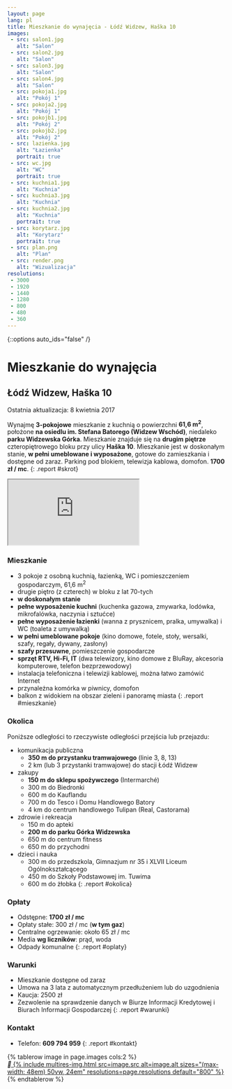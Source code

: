 ```yaml
---
layout: page
lang: pl
title: Mieszkanie do wynajęcia - Łódź Widzew, Haška 10
images:
 - src: salon1.jpg
   alt: "Salon"
 - src: salon2.jpg
   alt: "Salon"
 - src: salon3.jpg
   alt: "Salon"
 - src: salon4.jpg
   alt: "Salon"
 - src: pokoja1.jpg
   alt: "Pokój 1"
 - src: pokoja2.jpg
   alt: "Pokój 1"
 - src: pokojb1.jpg
   alt: "Pokój 2"
 - src: pokojb2.jpg
   alt: "Pokój 2"
 - src: lazienka.jpg
   alt: "Łazienka"
   portrait: true
 - src: wc.jpg
   alt: "WC"
   portrait: true
 - src: kuchnia1.jpg
   alt: "Kuchnia"
 - src: kuchnia3.jpg
   alt: "Kuchnia"
 - src: kuchnia2.jpg
   alt: "Kuchnia"
   portrait: true
 - src: korytarz.jpg
   alt: "Korytarz"
   portrait: true
 - src: plan.png
   alt: "Plan"
 - src: render.png
   alt: "Wizualizacja"
resolutions:
 - 3000
 - 1920
 - 1440
 - 1280
 - 800
 - 480
 - 360
---
```

{::options auto_ids="false" /}
# Mieszkanie do wynajęcia
## Łódź Widzew, Haška 10
Ostatnia aktualizacja: 8 kwietnia 2017

Wynajmę <b>3-pokojowe</b> mieszkanie z kuchnią o
powierzchni <b>61,6 m<sup>2</sup></b>, położone <b>na osiedlu im. Stefana
Batorego (Widzew Wschód)</b>, niedaleko <b>parku Widzewska Górka</b>.
Mieszkanie znajduje się na <b>drugim piętrze</b> czteropiętrowego bloku przy
ulicy <b>Haška 10</b>. Mieszkanie jest w doskonałym stanie, <b>w pełni
umeblowane i wyposażone</b>, gotowe do zamieszkania i dostępne od zaraz.
Parking pod blokiem, telewizja kablowa, domofon. <b>1700 zł / mc</b>.
{: .report #skrot}

<iframe class="gmap" src="https://www.google.com/maps/embed/v1/place?q=place_id:ChIJWYdw7qzMG0cR1EDZvZ-BzRc&key=AIzaSyBawQgY87ZUOa4Qw1lohNAUKpmHt0gxkVs"></iframe>

### Mieszkanie
* 3 pokoje z osobną kuchnią, łazienką, WC i pomieszczeniem gospodarczym,
    61,6 m<sup>2</sup>
* drugie piętro (z czterech) w bloku z lat 70-tych
* <b>w doskonałym stanie</b>
* <b>pełne wyposażenie kuchni</b> (kuchenka gazowa, zmywarka, lodówka,
    mikrofalówka, naczynia i sztućce)
* <b>pełne wyposażenie łazienki</b> (wanna z prysznicem, pralka, umywalka)
    i WC (toaleta z umywalką)
* <b>w pełni umeblowane pokoje</b> (kino domowe, fotele, stoły, wersalki,
    szafy, regały, dywany, zasłony)
* <b>szafy przesuwne</b>, pomieszczenie gospodarcze
* <b>sprzęt RTV, Hi-Fi, IT</b> (dwa telewizory, kino domowe z BluRay,
    akcesoria komputerowe, telefon bezprzewodowy)
* instalacja telefoniczna i telewizji kablowej, można łatwo zamówić
    Internet
* przynależna komórka w piwnicy, domofon
* balkon z widokiem na obszar zieleni i panoramę miasta
{: .report #mieszkanie}

### Okolica
Poniższe odległości to rzeczywiste odległości przejścia lub przejazdu:

* komunikacja publiczna
  * <b>350 m do przystanku tramwajowego</b> (linie 3, 8, 13)
  * 2 km (lub 3 przystanki tramwajowe) do stacji Łódź Widzew
* zakupy
  * <b>150 m do sklepu spożywczego</b> (Intermarché)
  * 300 m do Biedronki
  * 600 m do Kauflandu
  * 700 m do Tesco i Domu Handlowego Batory
  * 4 km do centrum handlowego Tulipan (Real, Castorama)
* zdrowie i rekreacja
  * 150 m do apteki
  * <b>200 m do parku Górka Widzewska</b>
  * 650 m do centrum fitness
  * 650 m do przychodni
* dzieci i nauka
  * 300 m do przedszkola, Gimnazjum nr 35 i XLVII Liceum
      Ogólnokształcącego
  * 450 m do Szkoły Podstawowej im. Tuwima
  * 600 m do żłobka
{: .report #okolica}

### Opłaty
* Odstępne: <b>1700 zł / mc</b>
* Opłaty stałe: 300 zł / mc (<b>w tym gaz</b>)
* Centralne ogrzewanie: około 65 zł / mc
* Media <b>wg liczników</b>: prąd, woda
* Odpady komunalne
{: .report #oplaty}

### Warunki
* Mieszkanie dostępne od zaraz
* Umowa na 3 lata z automatycznym przedłużeniem lub do uzgodnienia
* Kaucja: 2500 zł
* Zezwolenie na sprawdzenie danych w Biurze Informacji Kredytowej i Biurach
    Informacji Gospodarczej
{: .report #warunki}

### Kontakt
* Telefon: <b>609 794 959</b>
{: .report #kontakt}

<table class="photos report" id="zdjecia">
{% tablerow image in page.images cols:2 %}
  <div class="{% if image.portrait %}portrait{% else %}landscape{% endif %}">
    <a href="{{page.resolutions[0]}}/{{image.src}}" onclick="return zoom(this)">
      <i class="material-icons">&#xE8FF;</i>
      {% include multires-img.html src=image.src alt=image.alt
         sizes="(max-width: 48em) 50vw, 24em" resolutions=page.resolutions
         default="800" %}
    </a>
  </div>
{% endtablerow %}
</table>
